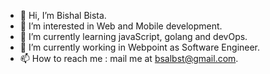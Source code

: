 - 👋 Hi, I’m Bishal Bista. 
- 👀 I’m interested in Web and Mobile development.
- 🌱 I’m currently learning javaScript, golang and devOps.
- 💞️ I’m currently working in Webpoint as Software Engineer.
- 📫 How to reach me : mail me at bsalbst@gmail.com.

<!---
bsalb/bsalb is a ✨ special ✨ repository because its `README.md` (this file) appears on your GitHub profile.
You can click the Preview link to take a look at your changes.
--->
